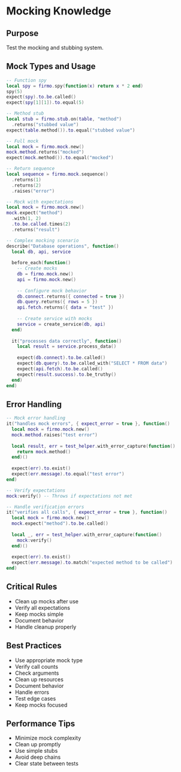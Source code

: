 # Mocking Knowledge

## Purpose
Test the mocking and stubbing system.

## Mock Types and Usage
```lua
-- Function spy
local spy = firmo.spy(function(x) return x * 2 end)
spy(5)
expect(spy).to.be.called()
expect(spy[1][1]).to.equal(5)

-- Method stub
local stub = firmo.stub.on(table, "method")
  .returns("stubbed value")
expect(table.method()).to.equal("stubbed value")

-- Full mock
local mock = firmo.mock.new()
mock.method.returns("mocked")
expect(mock.method()).to.equal("mocked")

-- Return sequence
local sequence = firmo.mock.sequence()
  .returns(1)
  .returns(2)
  .raises("error")

-- Mock with expectations
local mock = firmo.mock.new()
mock.expect("method")
  .with(1, 2)
  .to.be.called.times(2)
  .returns("result")

-- Complex mocking scenario
describe("Database operations", function()
  local db, api, service
  
  before_each(function()
    -- Create mocks
    db = firmo.mock.new()
    api = firmo.mock.new()
    
    -- Configure mock behavior
    db.connect.returns({ connected = true })
    db.query.returns({ rows = 5 })
    api.fetch.returns({ data = "test" })
    
    -- Create service with mocks
    service = create_service(db, api)
  end)
  
  it("processes data correctly", function()
    local result = service.process_data()
    
    expect(db.connect).to.be.called()
    expect(db.query).to.be.called_with("SELECT * FROM data")
    expect(api.fetch).to.be.called()
    expect(result.success).to.be_truthy()
  end)
end)
```

## Error Handling
```lua
-- Mock error handling
it("handles mock errors", { expect_error = true }, function()
  local mock = firmo.mock.new()
  mock.method.raises("test error")
  
  local result, err = test_helper.with_error_capture(function()
    return mock.method()
  end)()
  
  expect(err).to.exist()
  expect(err.message).to.equal("test error")
end)

-- Verify expectations
mock:verify() -- Throws if expectations not met

-- Handle verification errors
it("verifies all calls", { expect_error = true }, function()
  local mock = firmo.mock.new()
  mock.expect("method").to.be.called()
  
  local _, err = test_helper.with_error_capture(function()
    mock:verify()
  end)()
  
  expect(err).to.exist()
  expect(err.message).to.match("expected method to be called")
end)
```

## Critical Rules
- Clean up mocks after use
- Verify all expectations
- Keep mocks simple
- Document behavior
- Handle cleanup properly

## Best Practices
- Use appropriate mock type
- Verify call counts
- Check arguments
- Clean up resources
- Document behavior
- Handle errors
- Test edge cases
- Keep mocks focused

## Performance Tips
- Minimize mock complexity
- Clean up promptly
- Use simple stubs
- Avoid deep chains
- Clear state between tests